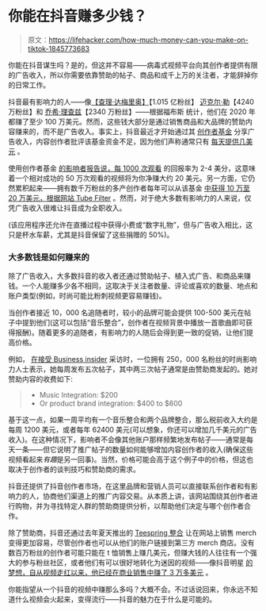 # 你能在抖音赚多少钱？

> 原文：<https://lifehacker.com/how-much-money-can-you-make-on-tiktok-1845773683>

你能在抖音谋生吗？是的，但这并不容易——病毒式视频平台向其创作者提供有限的广告收入，所以你需要依靠赞助的帖子、商品和成千上万的关注者，才能辞掉你的日常工作。



抖音最有影响力的人——像[【查理·达梅里奥】](https://www.tiktok.com/@charlidamelio?lang=en)【1.015 亿粉丝】 [迈克尔·勒](https://www.tiktok.com/@justmaiko?lang=en)【4240 万粉丝】和 [乔希·理查兹](https://www.tiktok.com/@joshrichards?lang=en)【2340 万粉丝】——根据福布斯 统计，他们在 2020 年都赚了至少 100 万美元。然而，这些钱大部分是通过销售商品和大品牌的赞助内容赚来的，而不是广告收入。事实上，抖音最近才开始通过其 [创作者基金](https://newsroom.tiktok.com/en-us/introducing-the-200-million-tiktok-creator-fund) 分享广告收入，内容创作者批评该基金资金不足，因为他们声称通常只有 [每天提供几美元](https://www.wired.com/story/tiktok-creators-fund-revenue-sharing-complaints/) 。

使用创作者基金 [的影响者报告说，每 1000 次观看](https://www.tubefilter.com/2020/10/01/tiktok-creator-fund-creators-getting-paid-money/) 的回报率为 2-4 美分，这意味着一个相对成功的 50 万次观看的视频将为你净赚大约 20 美元。另一方面，它仍然累积起来——拥有数千万粉丝的多产创作者每年可以从该基金 [中获得 10 万至 20 万美元，根据网站 Tube Filter](https://www.tubefilter.com/2020/10/01/tiktok-creator-fund-creators-getting-paid-money/) 。然而，对于绝大多数有影响力的人来说，仅凭广告收入很难让抖音成为全职收入。

(该应用程序还允许在直播过程中获得小费或“数字礼物”，但与广告收入相比，这只是杯水车薪，尤其是抖音保留了这些捐赠的 50%)。

### **大多数钱是如何赚来的**

除了广告收入，大多数抖音的收入者还通过赞助帖子、植入式广告、和商品来赚钱。一个人能赚多少各不相同，这取决于关注者数量、评论或喜欢的数量、地点和账户类型(例如，时尚可能比粉刺视频更容易赚钱)。

当创作者接近 10，000 名追随者时，较小的品牌可能会提供 100-500 美元在帖子中提到他们(这可以包括“音乐整合”，创作者在视频背景中播放一首歌曲即可获得报酬)。随着更多的追随者，有影响力的人随后会得到更一致的促销，让他们提高价格。

例如， [在接受 Business insider](https://www.businessinsider.com/how-much-money-youtube-pays-creators-for-200-thousand-views-2020-8) 采访时，一位拥有 250，000 名粉丝的时尚影响力人士表示，她每周发布五次帖子，其中两三次帖子通常是由赞助商发起的。她对赞助内容的收费如下:

> *   Music Integration: $200
> *   Or product brand integration: $400 to $600

基于这一点，如果一周平均有一个音乐整合和两个品牌整合，那么税前收入大约是每周 1200 美元，或者每年 62400 美元(可以想象，你还可以增加几千美元的广告收入)。在这种情况下，影响者不会像其他账户那样频繁地发布帖子——通常是每天一条——但它说明了推广帖子的数量如何能够增加内容创作者的收入(确保这些视频看起来*有趣*是另一回事)。当然，价格可能会高于这个例子中的价格，但这也取决于创作者的谈判技巧和赞助商的需求。

抖音还提供了抖音创作者市场，在这里品牌和营销人员可以直接联系创作者和有影响力的人，协商他们渠道上的推广内容交易。从本质上讲，该网站围绕其创作者进行购物，并为寻找特定人群的赞助商提供分析，以帮助他们决定与哪个创作者合作。

除了赞助商，抖音还通过去年夏天推出的 [Teespring 整合](https://www.theverge.com/2020/8/31/21408539/tiktok-teespring-merchandise-apparel-commerce-monetization) 让在网站上销售 merch 变得更加容易，尽管创作者也可以从他们的账户链接到第三方 merch 商店。没有数百万粉丝的创作者可能只能在 t 恤销售上赚几美元，但赚大钱的人往往有一个强大的参与粉丝社区，或者他们有可以很好地转化为迷因的视频——像抖音明星 [的梦想，自从视频走红以来，他已经在商业销售中赚了 3 万多美元](https://sports.yahoo.com/dreams-tiktok-stars-merch-made-172525416.html) 。

你能指望从一个抖音的视频中赚那么多吗？大概不会。不过话说回来，你永远不知道什么视频会火起来，变得流行——抖音的魅力在于什么是可能的。